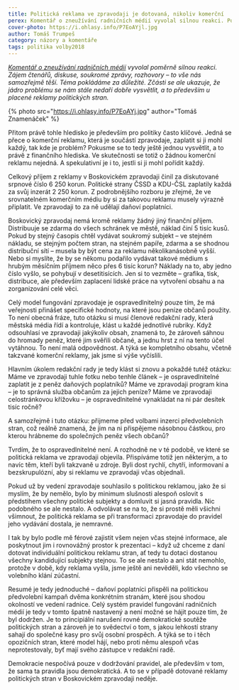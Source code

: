 ```yaml
---
title: Politická reklama ve zpravodaji je dotovaná, nikoliv komerční
perex: Komentář o zneužívání radničních médií vyvolal silnou reakci. Politický inzerát je přece běžná reklama, kterou si mohl koupit každý – kde je problém?
cover-photo: https://i.ohlasy.info/P7EoAYjl.jpg
author: Tomáš Trumpeš
category: názory a komentáře
tags: politika volby2018
---
```


*[Komentář o zneužívání radničních médií](http://www.ohlasy.info/clanky/2018/07/zpravodaj.html) vyvolal poměrně silnou reakci. Zájem čtenářů, diskuse, soukromé zprávy, rozhovory – to vše nás samozřejmě těší. Téma pokládáme za důležité. Zčásti se ale ukazuje, že jádro problému se nám stále nedaří dobře vysvětlit, a to především u placené reklamy politických stran.*

{% photo src="https://i.ohlasy.info/P7EoAYj.jpg" author="Tomáš Znamenáček" %}

Přitom právě tohle hledisko je především pro politiky často klíčové. Jedná se přece o komerční reklamu, která je součástí zpravodaje, zaplatit si ji mohl každý, tak kde je problém? Pokusme se to tedy ještě jednou vysvětlit, a to právě z finančního hlediska. Ve skutečnosti se totiž o žádnou komerční reklamu nejedná. A spekulativní je i to, jestli si ji mohl pořídit každý.

Celkový příjem z reklamy v Boskovickém zpravodaji činil za diskutované srpnové číslo 6 250 korun. Politické strany ČSSD a KDU-ČSL zaplatily každá za svůj inzerát 2 250 korun. Z podrobnějšího rozboru je zřejmé, že ve srovnatelném komerčním médiu by si za takovou reklamu musely výrazně připlatit. Ve zpravodaji to za ně udělají daňoví poplatníci.

Boskovický zpravodaj nemá kromě reklamy žádný jiný finanční příjem. Distribuuje se zdarma do všech schránek ve městě, náklad činí 5 tisíc kusů. Pokud by stejný časopis chtěl vydávat soukromý subjekt – ve stejném nákladu, se stejným počtem stran, na stejném papíře, zdarma a se shodnou distribuční sítí – musela by být cena za reklamu několikanásobně vyšší. Nebo si myslíte, že by se někomu podařilo vydávat takové médium s hrubým měsíčním příjmem něco přes 6 tisíc korun? Náklady na to, aby jedno číslo vyšlo, se pohybují v desetitisících. Jen si to vezměte – grafika, tisk, distribuce, ale především zaplacení lidské práce na vytvoření obsahu a na zorganizování celé věci.

Celý model fungování zpravodaje je ospravedlnitelný pouze tím, že má veřejnosti přinášet specifické hodnoty, na které jsou peníze občanů použity. To není obecná fráze, tuto otázku si musí členové redakční rady, která městská média řídí a kontroluje, klást u každé jednotlivé rubriky. Když odsouhlasí ve zpravodaji jakýkoliv obsah, znamená to, že zároveň sáhnou do hromady peněz, které jim svěřili občané, a jednu hrst z ní na tento účel vytáhnou. To není malá odpovědnost. A týká se kompletního obsahu, včetně takzvané komerční reklamy, jak jsme si výše vyčíslili.

Hlavním úkolem redakční rady je tedy klást si znovu a pokaždé tutéž otázku: Máme ve zpravodaji tuhle fotku nebo tenhle článek – je ospravedlnitelné zaplatit je z peněz daňových poplatníků? Máme ve zpravodaji program kina – je to správná služba občanům za jejich peníze? Máme ve zpravodaji celostránkovou křížovku – je ospravedlnitelné vynakládat na ni pár desítek tisíc ročně? 

A samozřejmě i tuto otázku: přijmeme před volbami inzerci předvolebních stran, což reálně znamená, že jim na ni přispějeme násobnou částkou, pro kterou hrábneme do společných peněz všech občanů?

Tvrdím, že to ospravedlnitelné není. A rozhodně ne v té podobě, ve které se politická reklama ve zpravodaji objevila. Přispíváme totiž jen některým, a to navíc těm, kteří byli takzvaně u zdroje. Byli dost rychlí, chytří, informovaní a bezskrupulózní, aby si reklamu ve zpravodaji včas objednali.

Pokud už by vedení zpravodaje souhlasilo s politickou reklamou, jako že si myslím, že by nemělo, bylo by minimum slušnosti alespoň oslovit s předstihem všechny politické subjekty a domluvit si jasná pravidla. Nic podobného se ale nestalo. A odvolávat se na to, že si prostě měli všichni všimnout, že politická reklama se při transformaci zpravodaje do pravidel jeho vydávání dostala, je nemravné. 

I tak by bylo podle mě férové zajistit všem nejen včas stejné informace, ale poskytnout jim i rovnovážný prostor k prezentaci – když už chceme z daní dotovat individuální politickou reklamu stran, ať tedy tu dotaci dostanou všechny kandidující subjekty stejnou. To se ale nestalo a ani stát nemohlo, protože v době, kdy reklama vyšla, jsme ještě ani nevěděli, kdo všechno se volebního klání zúčastní.

Resumé je tedy jednoduché – daňoví poplatníci přispěli na politickou předvolební kampaň dvěma konkrétním stranám, které jsou shodou okolností ve vedení radnice. Celý systém pravidel fungování radničních médií je tedy v tomto špatně nastavený a není možné se hájit pouze tím, že byl dodržen. Je to principiální narušení rovné demokratické soutěže politických stran a zároveň je to svědectví o tom, s jakou lehkostí strany sahají do společné kasy pro svůj osobní prospěch. A týká se to i těch opozičních stran, které model hájí, nebo proti němu alespoň včas neprotestovaly, byť mají svého zástupce v redakční radě.

Demokracie nespočívá pouze v dodržování pravidel, ale především v tom, že sama ta pravidla jsou demokratická. A to se v případě dotované reklamy politických stran v Boskovickém zpravodaji neděje.
